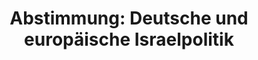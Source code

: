 ---
abstimmung:
  abstimmung: 3
  bundestagssitzung: 86
  datum: 14. März 2019
  legislaturperiode: 19
categories:
- Todo
data:
- title: Abstimmungsergebnis 20190314_3-data.pdf
  url: /res/2021-btw/abstimmungsergebnisse/20190314_3-data.pdf
- title: Abstimmungsergebnis 20190314_3_xls-data.xls
  url: /res/2021-btw/abstimmungsergebnisse/20190314_3_xls-data.xls
- title: Abstimmungsergebnis 20190314_3_xls-datacsv
  url: /res/2021-btw/abstimmungsergebnisse/csv/20190314_3_xls-datacsv
ergebnis:
  AfD:
    enthaltung: 3
    gesamt: 91
    ja: 81
    nein: 0
    nichtabgegeben: 7
    ungueltig: 0
  Bündnis 90/Die Grünen:
    enthaltung: 54
    gesamt: 67
    ja: 0
    nein: 0
    nichtabgegeben: 13
    ungueltig: 0
  Die Linke:
    enthaltung: 5
    gesamt: 69
    ja: 1
    nein: 51
    nichtabgegeben: 12
    ungueltig: 0
  FDP:
    enthaltung: 0
    gesamt: 80
    ja: 69
    nein: 0
    nichtabgegeben: 11
    ungueltig: 0
  cdu/csu:
    enthaltung: 1
    gesamt: 246
    ja: 1
    nein: 224
    nichtabgegeben: 20
    ungueltig: 0
  file: 20190314_3_xls-data.xls
  fraktionslos:
    enthaltung: 0
    gesamt: 4
    ja: 3
    nein: 1
    nichtabgegeben: 0
    ungueltig: 0
  spd:
    enthaltung: 0
    gesamt: 152
    ja: 0
    nein: 132
    nichtabgegeben: 20
    ungueltig: 0
layout: abstimmung
links:
- title: Link zu bundestag.de
  url: https://www.bundestag.de/parlament/plenum/abstimmung/abstimmung?id=585
preview: 'Deutscher Bundestag


  86. Sitzung des Deutschen Bundestages

  am Donnerstag, 14. März 2019


  Endgültiges Ergebnis der Namentlichen Abstimmung Nr. 3


  Antrag der Abgeordneten Frank Müller-Rosentritt, Bijan Djir-Sarai, Alexander Graf

  Lambsdorff, weiterer Abgeordneter und der Fraktion der FDP

  Deutsches und europäisches Abstimmungsverhalten in Bezug auf Israel bei den Vereinten

  Nationen neu ausrichten

  Drs. 19/7560'
tags:
- Todo
title: 'Abstimmung: Deutsche und europäische Israelpolitik'
---